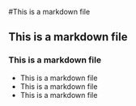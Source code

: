 #This is a markdown file
## This is a markdown file
### This is a markdown file

* This is a markdown file
* This is a markdown file
* This is a markdown file